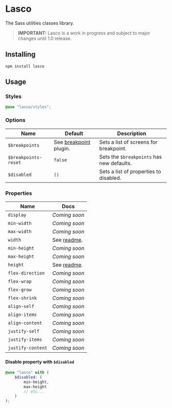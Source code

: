 # Lasco

The Sass utilities classes library.

> **IMPORTANT:** Lasco is a work in progress and subject to major changes until 1.0 release.

## Installing

```shell
npm install lasco
```

## Usage

### Styles

```scss
@use "lasco/styles";
```

### Options

| Name                 | Default                                                                                                             | Description                               |
|----------------------|---------------------------------------------------------------------------------------------------------------------|-------------------------------------------|
| `$breakpoints`       | See [breakpoint](https://github.com/sass-collective/sass-collective/tree/master/packages/breakpoint#tokens) plugin. | Sets a list of screens for breakpoint.    |
| `$breakpoints-reset` | `false`                                                                                                             | Sets the `$breakpoints` has new defaults. |
| `$disabled`          | `()`                                                                                                                | Sets a list of properties to disabled.    |

### Properties

| Name              | Docs                                         |
|-------------------|----------------------------------------------|
| `display`         | _Coming soon_                                |
| `min-width`       | _Coming soon_                                |
| `max-width`       | _Coming soon_                                |
| `width`           | See [readme](/src/components/width#readme).  |
| `min-height`      | _Coming soon_                                |
| `max-height`      | _Coming soon_                                |
| `height`          | See [readme](/src/components/height#readme). |
| `flex-direction`  | _Coming soon_                                |
| `flex-wrap`       | _Coming soon_                                |
| `flex-grow`       | _Coming soon_                                |
| `flex-shrink`     | _Coming soon_                                |
| `align-self`      | _Coming soon_                                |
| `align-items`     | _Coming soon_                                |
| `align-content`   | _Coming soon_                                |
| `justify-self`    | _Coming soon_                                |
| `justify-items`   | _Coming soon_                                |
| `justify-content` | _Coming soon_                                |

#### Disable property with `$disabled`

```scss
@use "lasco" with (
    $disabled: (
        min-height,
        max-height
        // etc...
    )
);
```
